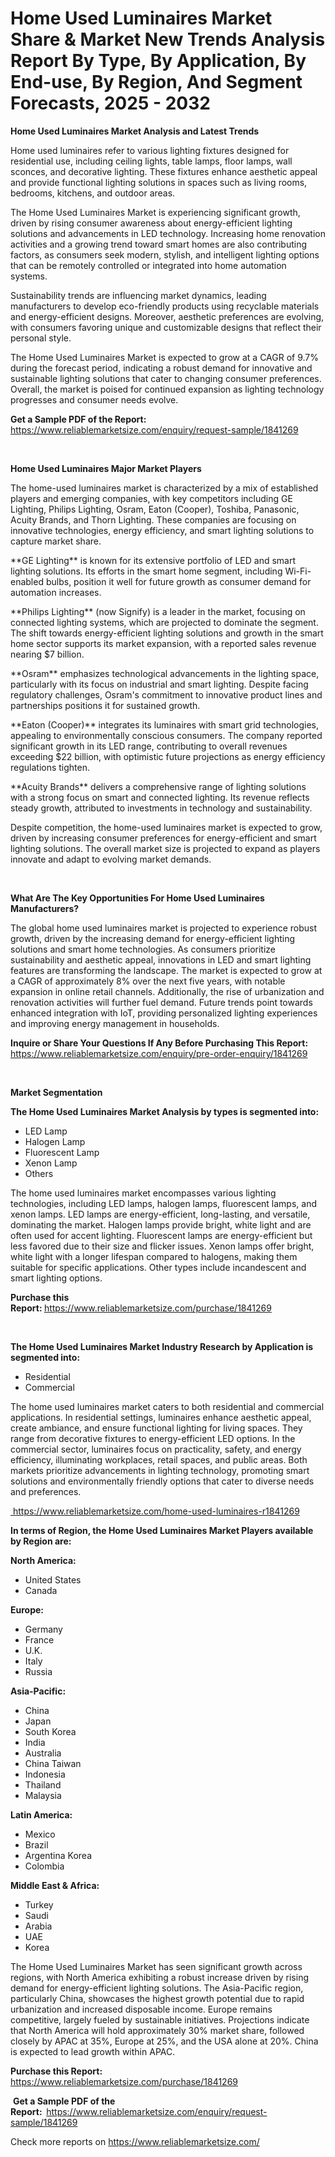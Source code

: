 <p><h1>Home Used Luminaires Market Share & Market New Trends Analysis Report By Type, By Application, By End-use, By Region, And Segment Forecasts, 2025 - 2032</h1></p><p><strong>Home Used Luminaires Market Analysis and Latest Trends</strong></p>
<p><p>Home used luminaires refer to various lighting fixtures designed for residential use, including ceiling lights, table lamps, floor lamps, wall sconces, and decorative lighting. These fixtures enhance aesthetic appeal and provide functional lighting solutions in spaces such as living rooms, bedrooms, kitchens, and outdoor areas.</p><p>The Home Used Luminaires Market is experiencing significant growth, driven by rising consumer awareness about energy-efficient lighting solutions and advancements in LED technology. Increasing home renovation activities and a growing trend toward smart homes are also contributing factors, as consumers seek modern, stylish, and intelligent lighting options that can be remotely controlled or integrated into home automation systems.</p><p>Sustainability trends are influencing market dynamics, leading manufacturers to develop eco-friendly products using recyclable materials and energy-efficient designs. Moreover, aesthetic preferences are evolving, with consumers favoring unique and customizable designs that reflect their personal style. </p><p>The Home Used Luminaires Market is expected to grow at a CAGR of 9.7% during the forecast period, indicating a robust demand for innovative and sustainable lighting solutions that cater to changing consumer preferences. Overall, the market is poised for continued expansion as lighting technology progresses and consumer needs evolve.</p></p>
<p><strong>Get a Sample PDF of the Report:&nbsp;</strong> <a href="https://www.reliablemarketsize.com/enquiry/request-sample/1841269?utm_campaign=3104&utm_medium=2&utm_source=Github&utm_content=ia&utm_term=05042025&utm_id=home-used-luminaires">https://www.reliablemarketsize.com/enquiry/request-sample/1841269</a></p>
<p>&nbsp;</p>
<p><strong>Home Used Luminaires Major Market Players</strong></p>
<p><p>The home-used luminaires market is characterized by a mix of established players and emerging companies, with key competitors including GE Lighting, Philips Lighting, Osram, Eaton (Cooper), Toshiba, Panasonic, Acuity Brands, and Thorn Lighting. These companies are focusing on innovative technologies, energy efficiency, and smart lighting solutions to capture market share.</p><p>**GE Lighting** is known for its extensive portfolio of LED and smart lighting solutions. Its efforts in the smart home segment, including Wi-Fi-enabled bulbs, position it well for future growth as consumer demand for automation increases. </p><p>**Philips Lighting** (now Signify) is a leader in the market, focusing on connected lighting systems, which are projected to dominate the segment. The shift towards energy-efficient lighting solutions and growth in the smart home sector supports its market expansion, with a reported sales revenue nearing $7 billion.</p><p>**Osram** emphasizes technological advancements in the lighting space, particularly with its focus on industrial and smart lighting. Despite facing regulatory challenges, Osram's commitment to innovative product lines and partnerships positions it for sustained growth.</p><p>**Eaton (Cooper)** integrates its luminaires with smart grid technologies, appealing to environmentally conscious consumers. The company reported significant growth in its LED range, contributing to overall revenues exceeding $22 billion, with optimistic future projections as energy efficiency regulations tighten.</p><p>**Acuity Brands** delivers a comprehensive range of lighting solutions with a strong focus on smart and connected lighting. Its revenue reflects steady growth, attributed to investments in technology and sustainability.</p><p>Despite competition, the home-used luminaires market is expected to grow, driven by increasing consumer preferences for energy-efficient and smart lighting solutions. The overall market size is projected to expand as players innovate and adapt to evolving market demands.</p></p>
<p>&nbsp;</p>
<p><strong>What Are The Key Opportunities For Home Used Luminaires Manufacturers?</strong></p>
<p><p>The global home used luminaires market is projected to experience robust growth, driven by the increasing demand for energy-efficient lighting solutions and smart home technologies. As consumers prioritize sustainability and aesthetic appeal, innovations in LED and smart lighting features are transforming the landscape. The market is expected to grow at a CAGR of approximately 8% over the next five years, with notable expansion in online retail channels. Additionally, the rise of urbanization and renovation activities will further fuel demand. Future trends point towards enhanced integration with IoT, providing personalized lighting experiences and improving energy management in households.</p></p>
<p><strong>Inquire or Share Your Questions If Any Before Purchasing This Report:</strong> <a href="https://www.reliablemarketsize.com/enquiry/pre-order-enquiry/1841269?utm_campaign=3104&utm_medium=2&utm_source=Github&utm_content=ia&utm_term=05042025&utm_id=home-used-luminaires">https://www.reliablemarketsize.com/enquiry/pre-order-enquiry/1841269</a></p>
<p>&nbsp;</p>
<p><strong>Market Segmentation</strong></p>
<p><strong>The Home Used Luminaires Market Analysis by types is segmented into:</strong></p>
<p><ul><li>LED Lamp</li><li>Halogen Lamp</li><li>Fluorescent Lamp</li><li>Xenon Lamp</li><li>Others</li></ul></p>
<p><p>The home used luminaires market encompasses various lighting technologies, including LED lamps, halogen lamps, fluorescent lamps, and xenon lamps. LED lamps are energy-efficient, long-lasting, and versatile, dominating the market. Halogen lamps provide bright, white light and are often used for accent lighting. Fluorescent lamps are energy-efficient but less favored due to their size and flicker issues. Xenon lamps offer bright, white light with a longer lifespan compared to halogens, making them suitable for specific applications. Other types include incandescent and smart lighting options.</p></p>
<p><strong>Purchase this Report:&nbsp;</strong><a href="https://www.reliablemarketsize.com/purchase/1841269?utm_campaign=3104&utm_medium=2&utm_source=Github&utm_content=ia&utm_term=05042025&utm_id=home-used-luminaires">https://www.reliablemarketsize.com/purchase/1841269</a></p>
<p>&nbsp;</p>
<p><strong>The Home Used Luminaires Market Industry Research by Application is segmented into:</strong></p>
<p><ul><li>Residential</li><li>Commercial</li></ul></p>
<p><p>The home used luminaires market caters to both residential and commercial applications. In residential settings, luminaires enhance aesthetic appeal, create ambiance, and ensure functional lighting for living spaces. They range from decorative fixtures to energy-efficient LED options. In the commercial sector, luminaires focus on practicality, safety, and energy efficiency, illuminating workplaces, retail spaces, and public areas. Both markets prioritize advancements in lighting technology, promoting smart solutions and environmentally friendly options that cater to diverse needs and preferences.</p></p>
<p><a href="https://www.reliablemarketsize.com/home-used-luminaires-r1841269?utm_campaign=3104&utm_medium=2&utm_source=Github&utm_content=ia&utm_term=05042025&utm_id=home-used-luminaires">&nbsp;https://www.reliablemarketsize.com/home-used-luminaires-r1841269</a></p>
<p><strong>In terms of Region, the Home Used Luminaires Market Players available by Region are:</strong></p>
<p>
    <p> <strong> North America: </strong>
        <ul>
            <li>United States</li>
            <li>Canada</li>
        </ul>
        </p> 
    <p> <strong> Europe: </strong>
        <ul>
            <li>Germany</li>
            <li>France</li>
            <li>U.K.</li>
            <li>Italy</li>
            <li>Russia</li>
        </ul>
        </p> 
    <p> <strong> Asia-Pacific: </strong>
        <ul>
            <li>China</li>
            <li>Japan</li>
            <li>South Korea</li>
            <li>India</li>
            <li>Australia</li>
            <li>China Taiwan</li>
            <li>Indonesia</li>
            <li>Thailand</li>
            <li>Malaysia</li>
        </ul>
        </p> 
    <p> <strong> Latin America: </strong>
        <ul>
            <li>Mexico</li>
            <li>Brazil</li>
            <li>Argentina Korea</li>
            <li>Colombia</li>
        </ul>
        </p> 
    <p> <strong> Middle East & Africa: </strong>
        <ul>
            <li>Turkey</li>
            <li>Saudi</li>
            <li>Arabia</li>
            <li>UAE</li>
            <li>Korea</li>
        </ul>
    </p>
    </p>
<p><p>The Home Used Luminaires Market has seen significant growth across regions, with North America exhibiting a robust increase driven by rising demand for energy-efficient lighting solutions. The Asia-Pacific region, particularly China, showcases the highest growth potential due to rapid urbanization and increased disposable income. Europe remains competitive, largely fueled by sustainable initiatives. Projections indicate that North America will hold approximately 30% market share, followed closely by APAC at 35%, Europe at 25%, and the USA alone at 20%. China is expected to lead growth within APAC.</p></p>
<p><strong>Purchase this Report: </strong><a href="https://www.reliablemarketsize.com/purchase/1841269?utm_campaign=3104&utm_medium=2&utm_source=Github&utm_content=ia&utm_term=05042025&utm_id=home-used-luminaires">https://www.reliablemarketsize.com/purchase/1841269</a></p>
<p>&nbsp;<strong>Get a Sample PDF of the Report:&nbsp;&nbsp;</strong><a href="https://www.reliablemarketsize.com/enquiry/request-sample/1841269?utm_campaign=3104&utm_medium=2&utm_source=Github&utm_content=ia&utm_term=05042025&utm_id=home-used-luminaires">https://www.reliablemarketsize.com/enquiry/request-sample/1841269</a></p>
<p><strong></strong></p>
<p>Check more reports on <a href="https://www.reliablemarketsize.com/?utm_campaign=3104&utm_medium=2&utm_source=Github&utm_content=ia&utm_term=05042025&utm_id=home-used-luminaires">https://www.reliablemarketsize.com/</a></p>